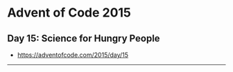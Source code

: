 # Advent of Code 2015 #
## Day 15: Science for Hungry People ##
* https://adventofcode.com/2015/day/15
---